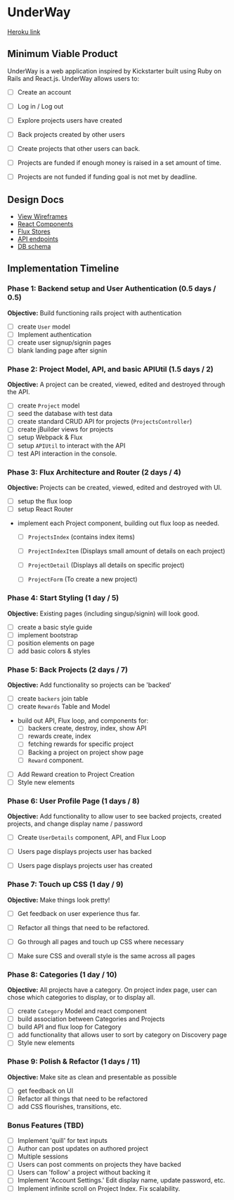 # UnderWay

[Heroku link][heroku]

[heroku]: https://underway.herokuapp.com/

## Minimum Viable Product

UnderWay is a web application inspired by Kickstarter built using Ruby on Rails
and React.js. UnderWay allows users to:

- [ ] Create an account
- [ ] Log in / Log out
- [ ] Explore projects users have created
- [ ] Back projects created by other users
- [ ] Create projects that other users can back.
- [ ] Projects are funded if enough money is raised in a set amount of time.
- [ ] Projects are not funded if funding goal is not met by deadline.


## Design Docs
* [View Wireframes][views]
* [React Components][components]
* [Flux Stores][stores]
* [API endpoints][api-endpoints]
* [DB schema][schema]

[views]: ./docs/views.md
[components]: ./docs/components.md
[stores]: ./docs/stores.md
[api-endpoints]: ./docs/api-endpoints.md
[schema]: ./docs/schema.md

## Implementation Timeline

### Phase 1: Backend setup and User Authentication (0.5 days / 0.5)

**Objective:** Build functioning rails project with authentication

- [ ] create `User` model
- [ ] Implement authentication
- [ ] create user signup/signin pages
- [ ] blank landing page after signin

### Phase 2: Project Model, API, and basic APIUtil (1.5 days / 2)

**Objective:** A project can be created, viewed, edited and destroyed through
the API.

- [ ] create `Project` model
- [ ] seed the database with test data
- [ ] create standard CRUD API for projects (`ProjectsController`)
- [ ] create jBuilder views for projects
- [ ] setup Webpack & Flux
- [ ] setup `APIUtil` to interact with the API
- [ ] test API interaction in the console.

### Phase 3: Flux Architecture and Router (2 days / 4)

**Objective:** Projects can be created, viewed, edited and destroyed with UI.

- [ ] setup the flux loop
- [ ] setup React Router
- implement each Project component, building out flux loop as needed.
  - [ ] `ProjectsIndex` (contains index items)
  - [ ] `ProjectIndexItem` (Displays small amount of details on each project)
  - [ ] `ProjectDetail` (Displays all details on specific project)
  - [ ] `ProjectForm` (To create a new project)


### Phase 4: Start Styling (1 day / 5)

**Objective:** Existing pages (including singup/signin) will look good.

- [ ] create a basic style guide
- [ ] implement bootstrap
- [ ] position elements on page
- [ ] add basic colors & styles

### Phase 5: Back Projects (2 days / 7)

**Objective:** Add functionality so projects can be 'backed'

- [ ] create `backers` join table
- [ ] create `Rewards` Table and Model
- build out API, Flux loop, and components for:
  - [ ] backers create, destroy, index, show API
  - [ ] rewards create, index
  - [ ] fetching rewards for specific project
  - [ ] Backing a project on project show page
  - [ ] `Reward` component.
- [ ] Add Reward creation to Project Creation
- [ ] Style new elements

### Phase 6: User Profile Page (1 days / 8)

**Objective:** Add functionality to allow user to see backed projects, created
projects, and change display name / password

- [ ] Create `UserDetails` component, API, and Flux Loop
- [ ] Users page displays projects user has backed
- [ ] Users page displays projects user has created


### Phase 7: Touch up CSS (1 day / 9)

**Objective:** Make things look pretty!

- [ ] Get feedback on user experience thus far.
- [ ] Refactor all things that need to be refactored.
- [ ] Go through all pages and touch up CSS where necessary
- [ ] Make sure CSS and overall style is the same across all pages


### Phase 8: Categories (1 day / 10)

**Objective:** All projects have a category. On project index page, user can
chose which categories to display, or to display all.

- [ ] create `Category` Model and react component
- [ ] build association between Categories and Projects
- [ ] build API and flux loop for Category
- [ ] add functionality that allows user to sort by category on Discovery page
- [ ] Style new elements

### Phase 9: Polish  & Refactor (1 days / 11)

**Objective:** Make site as clean and presentable as possible

 - [ ] get feedback on UI
 - [ ] Refactor all things that need to be refactored
 - [ ] add CSS flourishes, transitions, etc.

### Bonus Features (TBD)
- [ ] Implement 'quill' for text inputs
- [ ] Author can post updates on authored project
- [ ] Multiple sessions
- [ ] Users can post comments on projects they have backed
- [ ] Users can 'follow' a project without backing it
- [ ] Implement 'Account Settings.' Edit display name, update password, etc.
- [ ] Implement infinite scroll on Project Index. Fix scalability.

[phase-one]: ./docs/phases/phase1.md
[phase-two]: ./docs/phases/phase2.md
[phase-three]: ./docs/phases/phase3.md
[phase-four]: ./docs/phases/phase4.md
[phase-five]: ./docs/phases/phase5.md
